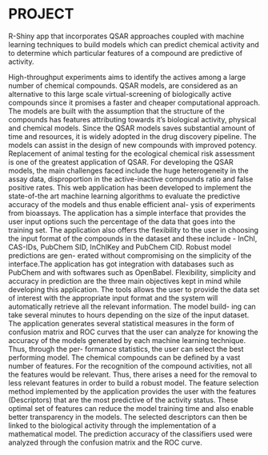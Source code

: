 # PROJECT
R-Shiny app  that incorporates QSAR approaches coupled with machine learning techniques to build models which can predict chemical activity and to determine which particular features of a compound are predictive of activity.

High-throughput experiments aims to identify the actives among a large number of
chemical compounds. QSAR models, are considered as an alternative to this large
scale virtual-screening of biologically active compounds since it promises a faster
and cheaper computational approach. The models are built with the assumption
that the structure of the compounds has features attributing towards it’s biological
activity, physical and chemical models. Since the QSAR models saves substantial
amount of time and resources, it is widely adopted in the drug discovery pipeline.
The models can assist in the design of new compounds with improved potency.
Replacement of animal testing for the ecological chemical risk assessment is one
of the greatest application of QSAR. For developing the QSAR models, the main
challenges faced include the huge heterogeneity in the assay data, disproportion in
the active-inactive compounds ratio and false positive rates. This web application
has been developed to implement the state-of-the art machine learning algorithms
to evaluate the predictive accuracy of the models and thus enable efficient anal-
ysis of experiments from bioassays. The application has a simple interface that
provides the user input options such the percentage of the data that goes into the
training set. The application also offers the flexibility to the user in choosing the
input format of the compounds in the dataset and these include - InChI, CAS-IDs,
PubChem SID, InChIKey and PubChem CID. Robust model predictions are gen-
erated without compromising on the simplicity of the interface.The application
has got integration with databases such as PubChem and with softwares such as
OpenBabel. Flexibility, simplicity and accuracy in prediction are the three main
objectives kept in mind while developing this application. The tools allows the
user to provide the data set of interest with the appropriate input format and the
system will automatically retrieve all the relevant information. The model build-
ing can take several minutes to hours depending on the size of the input dataset.
The application generates several statistical measures in the form of confusion
matrix and ROC curves that the user can analyze for knowing the accuracy of the models generated by each machine learning technique. Thus, through the per-
formance statistics, the user can select the best performing model. The chemical
compounds can be defined by a vast number of features. For the recognition of
the compound activities, not all the features would be relevant. Thus, there arises
a need for the removal to less relevant features in order to build a robust model.
The feature selection method implemented by the application provides the user
with the features (Descriptors) that are the most predictive of the activity status.
These optimal set of features can reduce the model training time and also enable
better transparency in the models. The selected descriptors can then be linked to
the biological activity through the implementation of a mathematical model.
The prediction accuracy of the classifiers used were analyzed through the confusion
matrix and the ROC curve.
